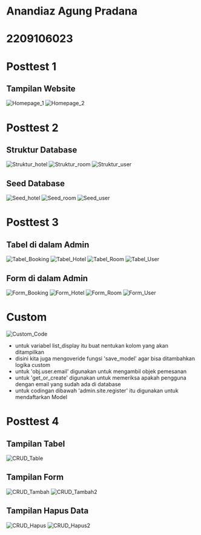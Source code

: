 # Anandiaz Agung Pradana
# 2209106023

# Posttest 1
## Tampilan Website
![Homepage_1](Screenshoot_Web/Homepage_1.png)
![Homepage_2](Screenshoot_Web/Homepage_2.png)

# Posttest 2
## Struktur Database
![Struktur_hotel](Screenshoot_Web/Struktur_Hotel.png)
![Struktur_room](Screenshoot_Web/Struktur_Room.png)
![Struktur_user](Screenshoot_Web/Struktur_User.png)

## Seed Database
![Seed_hotel](Screenshoot_Web/Seed_Hotel.png)
![Seed_room](Screenshoot_Web/Seed_Room.png)
![Seed_user](Screenshoot_Web/Seed_User.png)

# Posttest 3
## Tabel di dalam Admin
![Tabel_Booking](Screenshoot_Web/TabelAdmin_Booking.png)
![Tabel_Hotel](Screenshoot_Web/TabelAdmin_Hotel.png)
![Tabel_Room](Screenshoot_Web/TabelAdmin_Room.png)
![Tabel_User](Screenshoot_Web/TabelAdmin_User.png)

## Form di dalam Admin
![Form_Booking](Screenshoot_Web/FormAdmin_Booking.png)
![Form_Hotel](Screenshoot_Web/FormAdmin_Hotel.png)
![Form_Room](Screenshoot_Web/FormAdmin_Room.png)
![Form_User](Screenshoot_Web/FormAdmin_User.png)

# Custom
![Custom_Code](Screenshoot_Web/Custom_Code.png)

- untuk variabel list_display itu buat nentukan kolom yang akan ditampilkan
- disini kita juga mengoveride fungsi 'save_model' agar bisa ditambahkan logika custom
- untuk 'obj.user.email' digunakan untuk mengambil objek pemesanan
- untuk 'get_or_create' digunakan untuk memeriksa apakah pengguna dengan email yang sudah ada di database
- untuk codingan dibawah 'admin.site.register' itu digunakan untuk mendaftarkan Model

# Posttest 4
## Tampilan Tabel
![CRUD_Table](Screenshoot_Web/CRUD_Table.png)

## Tampilan Form
![CRUD_Tambah](Screenshoot_Web/CRUD_Tambah.png)
![CRUD_Tambah2](Screenshoot_Web/CRUD_Tambah2.png)

## Tampilan Hapus Data
![CRUD_Hapus](Screenshoot_Web/CRUD_Hapus.png)
![CRUD_Hapus2](Screenshoot_Web/CRUD_Hapus2.png)